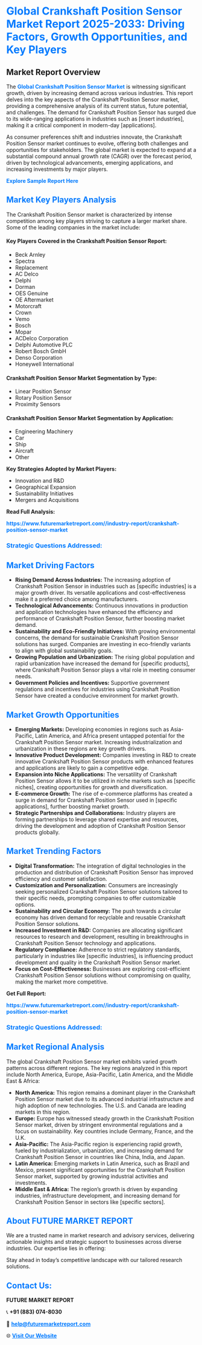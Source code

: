 <h1 style="color: #007BFF;">Global Crankshaft Position Sensor Market Report 2025-2033: Driving Factors, Growth Opportunities, and Key Players</h1>

<section id="overview">
<h2>Market Report Overview</h2>
<p>The <a href="https://www.futuremarketreport.com//industry-report/crankshaft-position-sensor-market" style="color: #007BFF; text-decoration: none;"><strong>Global Crankshaft Position Sensor Market</strong></a> is witnessing significant growth, driven by increasing demand across various industries. This report delves into the key aspects of the Crankshaft Position Sensor market, providing a comprehensive analysis of its current status, future potential, and challenges. The demand for Crankshaft Position Sensor has surged due to its wide-ranging applications in industries such as [insert industries], making it a critical component in modern-day [applications].</p>
<p>As consumer preferences shift and industries innovate, the Crankshaft Position Sensor market continues to evolve, offering both challenges and opportunities for stakeholders. The global market is expected to expand at a substantial compound annual growth rate (CAGR) over the forecast period, driven by technological advancements, emerging applications, and increasing investments by major players.</p>
</section>

<section id="overview">
<p><a href="https://www.futuremarketreport.com//request-sample/reportId=85456" style="color: #007BFF; text-decoration: none;"><strong>Explore Sample Report Here</strong></a></p>
</section>

<section id="key-players">
<h2 style="color: #007BFF;">Market Key Players Analysis</h2>
<p>The Crankshaft Position Sensor market is characterized by intense competition among key players striving to capture a larger market share. Some of the leading companies in the market include:</p>
<h4>Key Players Covered in the Crankshaft Position Sensor Report:</h4>
<ul><li>Beck Arnley</li><li>Spectra</li><li>Replacement</li><li>AC Delco</li><li>Delphi</li><li>Dorman</li><li>OES Genuine</li><li>OE Aftermarket</li><li>Motorcraft</li><li>Crown</li><li>Vemo</li><li>Bosch</li><li>Mopar</li><li>ACDelco Corporation</li><li>Delphi Automotive PLC</li><li>Robert Bosch GmbH</li><li>Denso Corporation</li><li>Honeywell International</li></ul>
<h4>Crankshaft Position Sensor Market Segmentation by Type:</h4>
<ul><li>Linear Position Sensor</li><li>Rotary Position Sensor</li><li>Proximity Sensors</li></ul>

<h4>Crankshaft Position Sensor Market Segmentation by Application:</h4>
<ul><li>Engineering Machinery</li><li>Car</li><li>Ship</li><li>Aircraft</li><li>Other</li></ul>
<p><strong>Key Strategies Adopted by Market Players:</strong></p>
<ul>
<li>Innovation and R&D</li>
<li>Geographical Expansion</li>
<li>Sustainability Initiatives</li>
<li>Mergers and Acquisitions</li>
</ul>
</section>

<section>
<p><strong>Read Full Analysis: </strong></p><a href="https://www.futuremarketreport.com//industry-report/crankshaft-position-sensor-market" style="color: #007BFF; text-decoration: none;"><strong>https://www.futuremarketreport.com//industry-report/crankshaft-position-sensor-market</strong></a>
<h3 style="color: #007BFF;">Strategic Questions Addressed:</h3>
</section>

<section id="driving-factors">
<h2 style="color: #007BFF;">Market Driving Factors</h2>
<ul>
<li><strong>Rising Demand Across Industries:</strong> The increasing adoption of Crankshaft Position Sensor in industries such as [specific industries] is a major growth driver. Its versatile applications and cost-effectiveness make it a preferred choice among manufacturers.</li>
<li><strong>Technological Advancements:</strong> Continuous innovations in production and application technologies have enhanced the efficiency and performance of Crankshaft Position Sensor, further boosting market demand.</li>
<li><strong>Sustainability and Eco-Friendly Initiatives:</strong> With growing environmental concerns, the demand for sustainable Crankshaft Position Sensor solutions has surged. Companies are investing in eco-friendly variants to align with global sustainability goals.</li>
<li><strong>Growing Population and Urbanization:</strong> The rising global population and rapid urbanization have increased the demand for [specific products], where Crankshaft Position Sensor plays a vital role in meeting consumer needs.</li>
<li><strong>Government Policies and Incentives:</strong> Supportive government regulations and incentives for industries using Crankshaft Position Sensor have created a conducive environment for market growth.</li>
</ul>
</section>

<section id="growth-opportunities">
<h2 style="color: #007BFF;">Market Growth Opportunities</h2>
<ul>
<li><strong>Emerging Markets:</strong> Developing economies in regions such as Asia-Pacific, Latin America, and Africa present untapped potential for the Crankshaft Position Sensor market. Increasing industrialization and urbanization in these regions are key growth drivers.</li>
<li><strong>Innovative Product Development:</strong> Companies investing in R&D to create innovative Crankshaft Position Sensor products with enhanced features and applications are likely to gain a competitive edge.</li>
<li><strong>Expansion into Niche Applications:</strong> The versatility of Crankshaft Position Sensor allows it to be utilized in niche markets such as [specific niches], creating opportunities for growth and diversification.</li>
<li><strong>E-commerce Growth:</strong> The rise of e-commerce platforms has created a surge in demand for Crankshaft Position Sensor used in [specific applications], further boosting market growth.</li>
<li><strong>Strategic Partnerships and Collaborations:</strong> Industry players are forming partnerships to leverage shared expertise and resources, driving the development and adoption of Crankshaft Position Sensor products globally.</li>
</ul>
</section>

<section id="trending-factors">
<h2 style="color: #007BFF;">Market Trending Factors</h2>
<ul>
<li><strong>Digital Transformation:</strong> The integration of digital technologies in the production and distribution of Crankshaft Position Sensor has improved efficiency and customer satisfaction.</li>
<li><strong>Customization and Personalization:</strong> Consumers are increasingly seeking personalized Crankshaft Position Sensor solutions tailored to their specific needs, prompting companies to offer customizable options.</li>
<li><strong>Sustainability and Circular Economy:</strong> The push towards a circular economy has driven demand for recyclable and reusable Crankshaft Position Sensor solutions.</li>
<li><strong>Increased Investment in R&D:</strong> Companies are allocating significant resources to research and development, resulting in breakthroughs in Crankshaft Position Sensor technology and applications.</li>
<li><strong>Regulatory Compliance:</strong> Adherence to strict regulatory standards, particularly in industries like [specific industries], is influencing product development and quality in the Crankshaft Position Sensor market.</li>
<li><strong>Focus on Cost-Effectiveness:</strong> Businesses are exploring cost-efficient Crankshaft Position Sensor solutions without compromising on quality, making the market more competitive.</li>
</ul>
</section>

<section>
<p><strong>Get Full Report: </strong></p><a href="https://www.futuremarketreport.com//industry-report/crankshaft-position-sensor-market" style="color: #007BFF; text-decoration: none;"><strong>https://www.futuremarketreport.com//industry-report/crankshaft-position-sensor-market</strong></a>
<h3 style="color: #007BFF;">Strategic Questions Addressed:</h3>
</section>


<section id="regional-analysis">
<h2 style="color: #007BFF;">Market Regional Analysis</h2>
<p>The global Crankshaft Position Sensor market exhibits varied growth patterns across different regions. The key regions analyzed in this report include North America, Europe, Asia-Pacific, Latin America, and the Middle East & Africa:</p>
<ul>
<li><strong>North America:</strong> This region remains a dominant player in the Crankshaft Position Sensor market due to its advanced industrial infrastructure and high adoption of new technologies. The U.S. and Canada are leading markets in this region.</li>
<li><strong>Europe:</strong> Europe has witnessed steady growth in the Crankshaft Position Sensor market, driven by stringent environmental regulations and a focus on sustainability. Key countries include Germany, France, and the U.K.</li>
<li><strong>Asia-Pacific:</strong> The Asia-Pacific region is experiencing rapid growth, fueled by industrialization, urbanization, and increasing demand for Crankshaft Position Sensor in countries like China, India, and Japan.</li>
<li><strong>Latin America:</strong> Emerging markets in Latin America, such as Brazil and Mexico, present significant opportunities for the Crankshaft Position Sensor market, supported by growing industrial activities and investments.</li>
<li><strong>Middle East & Africa:</strong> The region’s growth is driven by expanding industries, infrastructure development, and increasing demand for Crankshaft Position Sensor in sectors like [specific sectors].</li>
</ul>
</section>

<footer>
<h2 style="color: #007BFF;">About FUTURE MARKET REPORT</h2>
<p>We are a trusted name in market research and advisory services, delivering actionable insights and strategic support to businesses across diverse industries. Our expertise lies in offering:</p>

<p>Stay ahead in today’s competitive landscape with our tailored research solutions.</p>

<h2 style="color: #007BFF;">Contact Us:</h2>
<p><strong>FUTURE MARKET REPORT</strong></p>
<p>📞 <strong>+91 (883) 074-8030</strong></p>
<p>📧 <strong><a href="mailto:help@futuremarketreport.com" style="color: #007BFF;">help@futuremarketreport.com</a></strong></p>
<p>🌐 <strong><a href="https://www.futuremarketreport.com/" style="color: #007BFF;">Visit Our Website</a></strong></p>
</footer>